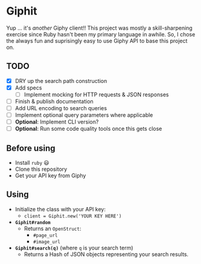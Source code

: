 # Giphit

Yup ... it's _another_ Giphy client!! This project was mostly a skill-sharpening exercise since Ruby hasn't been my primary language in awhile. So, I chose the always fun and suprisingly easy to use Giphy API to base this project on.

## TODO

* [X] DRY up the search path construction
* [X] Add specs
  * [ ] Implement mocking for HTTP requests & JSON responses
* [ ] Finish & publish documentation
* [ ] Add URL encoding to search queries
* [ ] Implement optional query parameters where applicable
* [ ] **Optional**: Implement CLI version?
* [ ] **Optional**: Run some code quality tools once this gets close

## Before using

* Install `ruby` :smiley:
* Clone this repository
* Get your API key from Giphy

## Using

* Initialize the class with your API key:
  * `client = Giphit.new('YOUR KEY HERE')`
* **`Giphit#random`**
  * Returns an `OpenStruct`:
    * `#page_url`
    * `#image_url`
* **`Giphit#search(q)`** (where `q` is your search term)
  * Returns a Hash of JSON objects representing your search results.